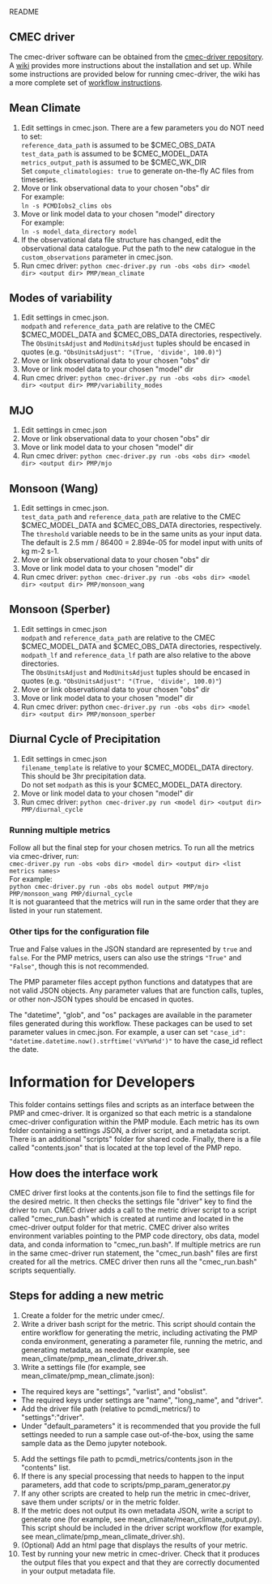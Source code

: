 README
## CMEC driver
The cmec-driver software can be obtained from the [cmec-driver repository](https://github.com/cmecmetrics/cmec-driver). A [wiki](https://github.com/cmecmetrics/cmec-driver/wiki) provides more instructions about the installation and set up. While some instructions are provided below for running cmec-driver, the wiki has a more complete set of [workflow instructions](https://github.com/cmecmetrics/cmec-driver/wiki/PCMDI-Metrics-Package).

## Mean Climate
1. Edit settings in cmec.json.
    There are a few parameters you do NOT need to set:  
        `reference_data_path` is assumed to be $CMEC_OBS_DATA  
        `test_data_path` is assumed to be $CMEC_MODEL_DATA  
        `metrics_output_path` is assumed to be $CMEC_WK_DIR  
        Set `compute_climatologies: true` to generate on-the-fly AC files from timeseries.  
2. Move or link observational data to your chosen "obs" dir  
    For example:  
    `ln -s PCMDIobs2_clims obs`  
3. Move or link model data to your chosen "model" directory  
    For example:  
    `ln -s model_data_directory model`  
4. If the observational data file structure has changed, edit the observational data catalogue. Put the path to the new catalogue in the `custom_observations` parameter in cmec.json.  
5. Run cmec driver: `python cmec-driver.py run -obs <obs dir> <model dir> <output dir> PMP/mean_climate`  

## Modes of variability
1. Edit settings in cmec.json.  
    `modpath` and `reference_data_path` are relative to the CMEC $CMEC_MODEL_DATA and $CMEC_OBS_DATA directories, respectively.  
    The `ObsUnitsAdjust` and `ModUnitsAdjust` tuples should be encased in quotes (e.g. `"ObsUnitsAdjust": "(True, 'divide', 100.0)"`)  
2. Move or link observational data to your chosen "obs" dir  
3. Move or link model data to your chosen "model" dir  
4. Run cmec driver: `python cmec-driver.py run -obs <obs dir> <model dir> <output dir> PMP/variability_modes`  

## MJO
1. Edit settings in cmec.json  
2. Move or link observational data to your chosen "obs" dir  
3. Move or link model data to your chosen "model" dir  
4. Run cmec driver: `python cmec-driver.py run -obs <obs dir> <model dir> <output dir> PMP/mjo`  

## Monsoon (Wang)
1. Edit settings in cmec.json.  
    `test_data_path` and `reference_data_path` are relative to the CMEC $CMEC_MODEL_DATA and $CMEC_OBS_DATA directories, respectively.  
    The `threshold` variable needs to be in the same units as your input data. The default is 2.5 mm / 86400 = 2.894e-05 for model input with  units of kg m-2 s-1.  
2. Move or link observational data to your chosen "obs" dir  
3. Move or link model data to your chosen "model" dir  
4. Run cmec driver: `python cmec-driver.py run -obs <obs dir> <model dir> <output dir> PMP/monsoon_wang`  

## Monsoon (Sperber)
1. Edit settings in cmec.json  
    `modpath` and `reference_data_path` are relative to the CMEC $CMEC_MODEL_DATA and $CMEC_OBS_DATA directories, respectively.  
    `modpath_lf` and `reference_data_lf` path are also relative to the above directories.  
    The `ObsUnitsAdjust` and `ModUnitsAdjust` tuples should be encased in quotes (e.g. `"ObsUnitsAdjust": "(True, 'divide', 100.0)"`)  
3. Move or link observational data to your chosen "obs" dir  
4. Move or link model data to your chosen "model" dir  
5. Run cmec driver: python `cmec-driver.py run -obs <obs dir> <model dir> <output dir> PMP/monsoon_sperber`  

## Diurnal Cycle of Precipitation
1. Edit settings in cmec.json  
    `filename_template` is relative to your $CMEC_MODEL_DATA directory. This should be 3hr precipitation data.  
    Do not set `modpath` as this is your $CMEC_MODEL_DATA directory.  
2. Move or link model data to your chosen "model" dir  
3. Run cmec driver: `python cmec-driver.py run <model dir> <output dir> PMP/diurnal_cycle`  

### Running multiple metrics
Follow all but the final step for your chosen metrics. To run all the metrics via cmec-driver, run:  
`cmec-driver.py run -obs <obs dir> <model dir> <output dir> <list metrics names>`  
For example:  
`python cmec-driver.py run -obs obs model output PMP/mjo PMP/monsoon_wang PMP/diurnal_cycle`  
It is not guaranteed that the metrics will run in the same order that they are listed in your run statement.  

### Other tips for the configuration file
True and False values in the JSON standard are represented by `true` and `false`. For the PMP metrics, users can also use the strings `"True"` and `"False"`, though this is not recommended.  

The PMP parameter files accept python functions and datatypes that are not valid JSON objects. Any parameter values that are function calls, tuples, or other non-JSON types should be encased in quotes.  

The "datetime", "glob", and "os" packages are available in the parameter files generated during this workflow. These packages can be used to set parameter values in cmec.json. For example, a user can set `"case_id": "datetime.datetime.now().strftime('v%Y%m%d')"` to have the case_id reflect the date.

# Information for Developers
This folder contains settings files and scripts as an interface between the PMP and cmec-driver. It is organized so that each metric is a standalone cmec-driver configuration within the PMP module. Each metric has its own folder containing a settings JSON, a driver script, and a metadata script. There is an additional "scripts" folder for shared code. Finally, there is a file called "contents.json" that is located at the top level of the PMP repo.

## How does the interface work
CMEC driver first looks at the contents.json file to find the settings file for the desired metric. It then checks the settings file "driver" key to find the driver to run. CMEC driver adds a call to the metric driver script to a script called "cmec_run.bash" which is created at runtime and located in the cmec-driver output folder for that metric. CMEC driver also writes environment variables pointing to the PMP code directory, obs data, model data, and conda information to "cmec_run.bash". If multiple metrics are run in the same cmec-driver run statement, the "cmec_run.bash" files are first created for all the metrics. CMEC driver then runs all the "cmec_run.bash" scripts sequentially.

## Steps for adding a new metric
1. Create a folder for the metric under cmec/.
2. Write a driver bash script for the metric. This script should contain the entire workflow for generating the metric, including activating the PMP conda environment, generating a parameter file, running the metric, and generating metadata, as needed (for example, see mean_climate/pmp_mean_climate_driver.sh.
3. Write a settings file (for example, see mean_climate/pmp_mean_climate.json):  
- The required keys are "settings", "varlist", and "obslist".  
- The required keys under settings are "name", "long_name", and "driver".  
- Add the driver file path (relative to pcmdi_metrics/) to "settings":"driver".  
- Under "default_parameters" it is recommended that you provide the full settings needed to run a sample case out-of-the-box, using the same sample data as the Demo jupyter notebook.  
5. Add the settings file path to pcmdi_metrics/contents.json in the "contents" list.  
6. If there is any special processing that needs to happen to the input parameters, add that code to scripts/pmp_param_generator.py  
7. If any other scripts are created to help run the metric in cmec-driver, save them under scripts/ or in the metric folder.
8. If the metric does not output its own metadata JSON, write a script to generate one (for example, see mean_climate/mean_climate_output.py). This script should be included in the driver script workflow (for example, see mean_climate/pmp_mean_climate_driver.sh).  
9. (Optional) Add an html page that displays the results of your metric.  
10. Test by running your new metric in cmec-driver. Check that it produces the output files that you expect and that they are correctly documented in your output metadata file.  
